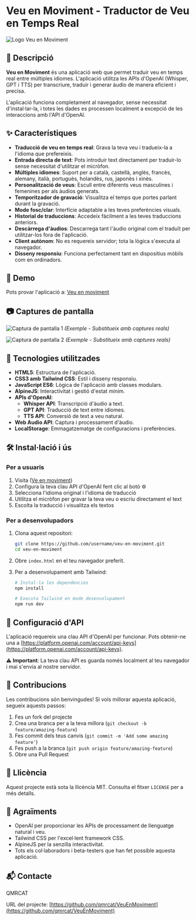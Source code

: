 # Veu en Moviment - Traductor de Veu en Temps Real

![Logo Veu en Moviment](./imatges/veuenmoviment.png)

## 📝 Descripció

**Veu en Moviment** és una aplicació web que permet traduir veu en temps real entre múltiples idiomes. L'aplicació utilitza les APIs d'OpenAI (Whisper, GPT i TTS) per transcriure, traduir i generar àudio de manera eficient i precisa.

L'aplicació funciona completament al navegador, sense necessitat d'instal·lar-la, i totes les dades es processen localment a excepció de les interaccions amb l'API d'OpenAI.

## ✨ Característiques

- **Traducció de veu en temps real**: Grava la teva veu i tradueix-la a l'idioma que prefereixis.
- **Entrada directa de text**: Pots introduir text directament per traduir-lo sense necessitat d'utilitzar el micròfon.
- **Múltiples idiomes**: Suport per a català, castellà, anglès, francès, alemany, italià, portuguès, holandès, rus, japonès i xinès.
- **Personalització de veus**: Escull entre diferents veus masculines i femenines per als àudios generats.
- **Temporitzador de gravació**: Visualitza el temps que portes parlant durant la gravació.
- **Mode fosc/clar**: Interfície adaptable a les teves preferències visuals.
- **Historial de traduccions**: Accedeix fàcilment a les teves traduccions anteriors.
- **Descàrrega d'àudios**: Descarrega tant l'àudio original com el traduït per utilitzar-los fora de l'aplicació.
- **Client autònom**: No es requereix servidor; tota la lògica s'executa al navegador.
- **Disseny responsiu**: Funciona perfectament tant en dispositius mòbils com en ordinadors.

## 🚀 Demo

Pots provar l'aplicació a: [Veu en moviment](https://qmrcat.github.io/VeuEnMoviment/)

## 📷 Captures de pantalla

![Captura de pantalla 1](./imatges/screenshot-a.png) *(Exemple - Substitueix amb captures reals)*

![Captura de pantalla 2](./imatges/screenshot-b.png) *(Exemple - Substitueix amb captures reals)*

## 🔧 Tecnologies utilitzades

- **HTML5**: Estructura de l'aplicació.
- **CSS3 amb Tailwind CSS**: Estil i disseny responsiu.
- **JavaScript ES6**: Lògica de l'aplicació amb classes modulars.
- **AlpineJS**: Interactivitat i gestió d'estat mínim.
- **APIs d'OpenAI**:
  - **Whisper API**: Transcripció d'àudio a text.
  - **GPT API**: Traducció de text entre idiomes.
  - **TTS API**: Conversió de text a veu natural.
- **Web Audio API**: Captura i processament d'àudio.
- **LocalStorage**: Emmagatzematge de configuracions i preferències.

## 🛠️ Instal·lació i ús

### Per a usuaris

1. Visita ([Ve en moviment](https://qmrcat.github.io/VeuEnMoviment/))
2. Configura la teva clau API d'OpenAI fent clic al botó ⚙️
3. Selecciona l'idioma original i l'idioma de traducció
4. Utilitza el micròfon per gravar la teva veu o escriu directament el text
5. Escolta la traducció i visualitza els textos

### Per a desenvolupadors

1. Clona aquest repositori:
   ```bash
   git clone https://github.com/username/veu-en-moviment.git
   cd veu-en-moviment
   ```

2. Obre `index.html` en el teu navegador preferit.

3. Per a desenvolupament amb Tailwind:
   ```bash
   # Instal·la les dependències
   npm install
   
   # Executa Tailwind en mode desenvolupament
   npm run dev
   ```

## 🔑 Configuració d'API

L'aplicació requereix una clau API d'OpenAI per funcionar. 
Pots obtenir-ne una a [https://platform.openai.com/account/api-keys](https://platform.openai.com/account/api-keys).

⚠️ **Important**: La teva clau API es guarda només localment al teu navegador i mai s'envia al nostre servidor.

## 🤝 Contribucions

Les contribucions són benvingudes! Si vols millorar aquesta aplicació, segueix aquests passos:

1. Fes un fork del projecte
2. Crea una branca per a la teva millora (`git checkout -b feature/amazing-feature`)
3. Fes commit dels teus canvis (`git commit -m 'Add some amazing feature'`)
4. Fes push a la branca (`git push origin feature/amazing-feature`)
5. Obre una Pull Request

## 📜 Llicència

Aquest projecte està sota la llicència MIT. Consulta el fitxer `LICENSE` per a més detalls.

## 🙏 Agraïments

- OpenAI per proporcionar les APIs de processament de llenguatge natural i veu.
- Tailwind CSS per l'excel·lent framework CSS.
- AlpineJS per la senzilla interactivitat.
- Tots els col·laboradors i beta-testers que han fet possible aquesta aplicació.

## 📬 Contacte

QMRCAT

URL del projecte: [https://github.com/qmrcat/VeuEnMoviment](https://github.com/qmrcat/VeuEnMoviment)